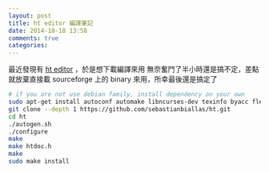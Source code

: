 ```yaml
---
layout: post
title: ht editor 編譯筆記
date: 2014-10-18 13:58
comments: true
categories: 
---
```

最近發現有 [ht editor](http://hte.sourceforge.net/) ，於是想下載編譯來用
無奈奮鬥了半小時還是搞不定，差點就放棄直接載 sourceforge 上的 binary 來用，所幸最後還是搞定了

``` sh
# if you are not use debian family, install dependency on your own
sudo apt-get install autoconf automake libncurses-dev texinfo byacc flex
git clone --depth 1 https://github.com/sebastianbiallas/ht.git
cd ht
./autogen.sh
./configure
make
make htdoc.h
make
sudo make install
```
